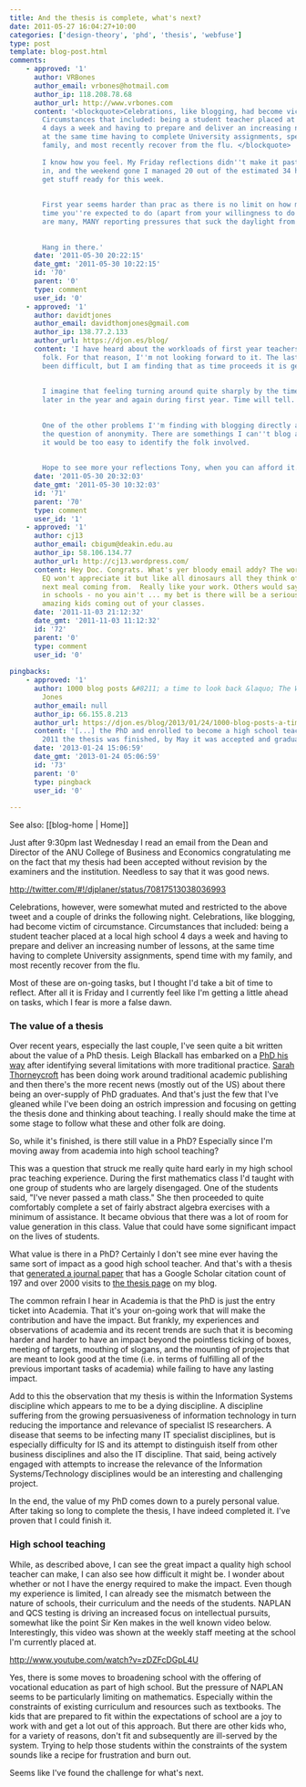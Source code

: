 ```yaml
---
title: And the thesis is complete, what's next?
date: 2011-05-27 16:04:27+10:00
categories: ['design-theory', 'phd', 'thesis', 'webfuse']
type: post
template: blog-post.html
comments:
    - approved: '1'
      author: VRBones
      author_email: vrbones@hotmail.com
      author_ip: 118.208.78.68
      author_url: http://www.vrbones.com
      content: '<blockquote>Celebrations, like blogging, had become victim of circumstance.
        Circumstances that included: being a student teacher placed at a local high school
        4 days a week and having to prepare and deliver an increasing number of lessons,
        at the same time having to complete University assignments, spend time with my
        family, and most recently recover from the flu. </blockquote>
    
        I know how you feel. My Friday reflections didn''t make it past a couple of weeks
        in, and the weekend gone I managed 20 out of the estimated 34 hours I needed to
        get stuff ready for this week.
    
    
        First year seems harder than prac as there is no limit on how much preparation
        time you''re expected to do (apart from your willingness to do it), and there
        are many, MANY reporting pressures that suck the daylight from your schedule.
    
    
        Hang in there.'
      date: '2011-05-30 20:22:15'
      date_gmt: '2011-05-30 10:22:15'
      id: '70'
      parent: '0'
      type: comment
      user_id: '0'
    - approved: '1'
      author: davidtjones
      author_email: davidthomjones@gmail.com
      author_ip: 138.77.2.133
      author_url: https://djon.es/blog/
      content: 'I have heard about the workloads of first year teachers from a range of
        folk. For that reason, I''m not looking forward to it. The last few weeks have
        been difficult, but I am finding that as time proceeds it is getting a bit easier.
    
    
        I imagine that feeling turning around quite sharply by the time of the internship
        later in the year and again during first year. Time will tell.
    
    
        One of the other problems I''m finding with blogging directly about school is
        the question of anonymity. There are somethings I can''t blog about simply because
        it would be too easy to identify the folk involved.
    
    
        Hope to see more your reflections Tony, when you can afford it.'
      date: '2011-05-30 20:32:03'
      date_gmt: '2011-05-30 10:32:03'
      id: '71'
      parent: '70'
      type: comment
      user_id: '1'
    - approved: '1'
      author: cj13
      author_email: cbigum@deakin.edu.au
      author_ip: 58.106.134.77
      author_url: http://cj13.wordpress.com/
      content: Hey Doc. Congrats. What's yer bloody email addy? The world needs your skepticism.
        EQ won't appreciate it but like all dinosaurs all they think of is where is the
        next meal coming from.  Really like your work. Others would say you are wasted
        in schools - no you ain't ... my bet is there will be a serious number of really
        amazing kids coming out of your classes.
      date: '2011-11-03 21:12:32'
      date_gmt: '2011-11-03 11:12:32'
      id: '72'
      parent: '0'
      type: comment
      user_id: '0'
    
pingbacks:
    - approved: '1'
      author: 1000 blog posts &#8211; a time to look back &laquo; The Weblog of (a) David
        Jones
      author_email: null
      author_ip: 66.155.8.213
      author_url: https://djon.es/blog/2013/01/24/1000-blog-posts-a-time-to-look-back/
      content: '[...] the PhD and enrolled to become a high school teacher. By January
        2011 the thesis was finished, by May it was accepted and graduation was [...]'
      date: '2013-01-24 15:06:59'
      date_gmt: '2013-01-24 05:06:59'
      id: '73'
      parent: '0'
      type: pingback
      user_id: '0'
    
---
```


See also: [[blog-home | Home]]

Just after 9:30pm last Wednesday I read an email from the Dean and Director of the ANU College of Business and Economics congratulating me on the fact that my thesis had been accepted without revision by the examiners and the institution. Needless to say that it was good news.

http://twitter.com/#!/djplaner/status/70817513038036993

Celebrations, however, were somewhat muted and restricted to the above tweet and a couple of drinks the following night. Celebrations, like blogging, had become victim of circumstance. Circumstances that included: being a student teacher placed at a local high school 4 days a week and having to prepare and deliver an increasing number of lessons, at the same time having to complete University assignments, spend time with my family, and most recently recover from the flu.

Most of these are on-going tasks, but I thought I'd take a bit of time to reflect. After all it is Friday and I currently feel like I'm getting a little ahead on tasks, which I fear is more a false dawn.

### The value of a thesis

Over recent years, especially the last couple, I've seen quite a bit written about the value of a PhD thesis. Leigh Blackall has embarked on a [PhD his way](http://leighblackall.blogspot.com/search/label/open-PhD) after identifying several limitations with more traditional practice. [Sarah Thorneycroft](http://sarahthorneycroft.wordpress.com/) has been doing work around traditional academic publishing and then there's the more recent news (mostly out of the US) about there being an over-supply of PhD graduates. And that's just the few that I've gleaned while I've been doing an ostrich impression and focusing on getting the thesis done and thinking about teaching. I really should make the time at some stage to follow what these and other folk are doing.

So, while it's finished, is there still value in a PhD? Especially since I'm moving away from academia into high school teaching?

This was a question that struck me really quite hard early in my high school prac teaching experience. During the first mathematics class I'd taught with one group of students who are largely disengaged. One of the students said, "I've never passed a math class." She then proceeded to quite comfortably complete a set of fairly abstract algebra exercises with a minimum of assistance. It became obvious that there was a lot of room for value generation in this class. Value that could have some significant impact on the lives of students.

What value is there in a PhD? Certainly I don't see mine ever having the same sort of impact as a good high school teacher. And that's with a thesis that [generated a journal paper](http://aisel.aisnet.org/jais/vol8/iss5/1/) that has a Google Scholar citation count of 197 and over 2000 visits to [the thesis page](/blog2/research/phd-thesis/) on my blog.

The common refrain I hear in Academia is that the PhD is just the entry ticket into Academia. That it's your on-going work that will make the contribution and have the impact. But frankly, my experiences and observations of academia and its recent trends are such that it is becoming harder and harder to have an impact beyond the pointless ticking of boxes, meeting of targets, mouthing of slogans, and the mounting of projects that are meant to look good at the time (i.e. in terms of fulfilling all of the previous important tasks of academia) while failing to have any lasting impact.

Add to this the observation that my thesis is within the Information Systems discipline which appears to me to be a dying discipline. A discipline suffering from the growing persuasiveness of information technology in turn reducing the importance and relevance of specialist IS researchers. A disease that seems to be infecting many IT specialist disciplines, but is especially difficulty for IS and its attempt to distinguish itself from other business disciplines and also the IT discipline. That said, being actively engaged with attempts to increase the relevance of the Information Systems/Technology disciplines would be an interesting and challenging project.

In the end, the value of my PhD comes down to a purely personal value. After taking so long to complete the thesis, I have indeed completed it. I've proven that I could finish it.

### High school teaching

While, as described above, I can see the great impact a quality high school teacher can make, I can also see how difficult it might be. I wonder about whether or not I have the energy required to make the impact. Even though my experience is limited, I can already see the mismatch between the nature of schools, their curriculum and the needs of the students. NAPLAN and QCS testing is driving an increased focus on intellectual pursuits, somewhat like the point Sir Ken makes in the well known video below. Interestingly, this video was shown at the weekly staff meeting at the school I'm currently placed at.

http://www.youtube.com/watch?v=zDZFcDGpL4U

Yes, there is some moves to broadening school with the offering of vocational education as part of high school. But the pressure of NAPLAN seems to be particularly limiting on mathematics. Especially within the constraints of existing curriculum and resources such as textbooks. The kids that are prepared to fit within the expectations of school are a joy to work with and get a lot out of this approach. But there are other kids who, for a variety of reasons, don't fit and subsequently are ill-served by the system. Trying to help those students within the constraints of the system sounds like a recipe for frustration and burn out.

Seems like I've found the challenge for what's next.